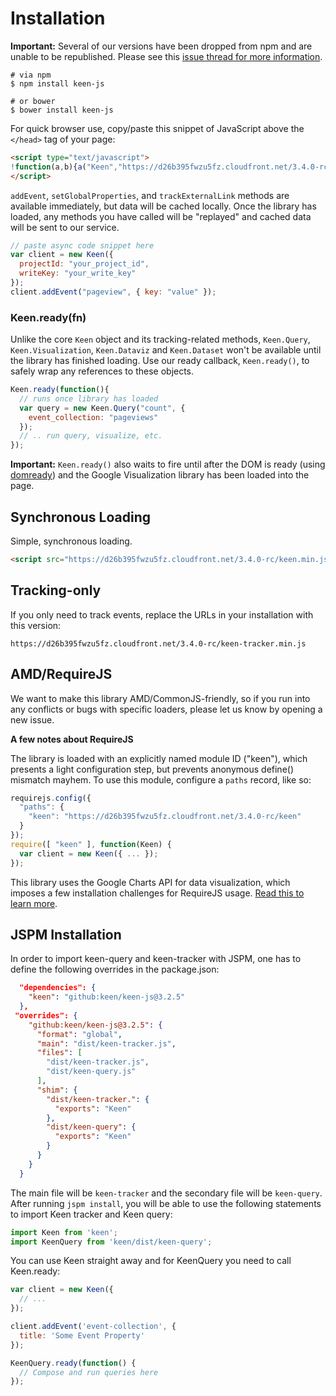 # Installation

**Important:** Several of our versions have been dropped from npm and are unable to be republished.
Please see this [issue thread for more information](https://github.com/keen/keen-js/issues/355#issuecomment-156231882).

```ssh
# via npm
$ npm install keen-js

# or bower
$ bower install keen-js
```

For quick browser use, copy/paste this snippet of JavaScript above the `</head>` tag of your page:

```html
<script type="text/javascript">
!function(a,b){a("Keen","https://d26b395fwzu5fz.cloudfront.net/3.4.0-rc/keen.min.js",b)}(function(a,b,c){var d,e,f;c["_"+a]={},c[a]=function(b){c["_"+a].clients=c["_"+a].clients||{},c["_"+a].clients[b.projectId]=this,this._config=b},c[a].ready=function(b){c["_"+a].ready=c["_"+a].ready||[],c["_"+a].ready.push(b)},d=["addEvent","setGlobalProperties","trackExternalLink","on"];for(var g=0;g<d.length;g++){var h=d[g],i=function(a){return function(){return this["_"+a]=this["_"+a]||[],this["_"+a].push(arguments),this}};c[a].prototype[h]=i(h)}e=document.createElement("script"),e.async=!0,e.src=b,f=document.getElementsByTagName("script")[0],f.parentNode.insertBefore(e,f)},this);
</script>
```

`addEvent`, `setGlobalProperties`, and `trackExternalLink` methods are available immediately, but data will be cached locally. Once the library has loaded, any methods you have called will be "replayed" and cached data will be sent to our service.

```javascript
// paste async code snippet here
var client = new Keen({
  projectId: "your_project_id",
  writeKey: "your_write_key"
});
client.addEvent("pageview", { key: "value" });
```

### Keen.ready(fn)

Unlike the core `Keen` object and its tracking-related methods, `Keen.Query`, `Keen.Visualization`, `Keen.Dataviz` and `Keen.Dataset` won't be available until the library has finished loading. Use our ready callback, `Keen.ready()`, to safely wrap any references to these objects.

```javascript
Keen.ready(function(){
  // runs once library has loaded
  var query = new Keen.Query("count", {
    event_collection: "pageviews"
  });
  // .. run query, visualize, etc.
});
```

**Important:** `Keen.ready()` also waits to fire until after the DOM is ready (using [domready](https://github.com/ded/domready)) and the Google Visualization library has been loaded into the page.


## Synchronous Loading

Simple, synchronous loading.

```html
<script src="https://d26b395fwzu5fz.cloudfront.net/3.4.0-rc/keen.min.js" type="text/javascript"></script>
```

## Tracking-only

If you only need to track events, replace the URLs in your installation with this version:

```
https://d26b395fwzu5fz.cloudfront.net/3.4.0-rc/keen-tracker.min.js
```

## AMD/RequireJS

We want to make this library AMD/CommonJS-friendly, so if you run into any conflicts or bugs with specific loaders, please let us know by opening a new issue.

**A few notes about RequireJS**

The library is loaded with an explicitly named module ID ("keen"), which presents a light configuration step, but prevents anonymous define() mismatch mayhem. To use this module, configure a `paths` record, like so:

```javascript
requirejs.config({
  "paths": {
    "keen": "https://d26b395fwzu5fz.cloudfront.net/3.4.0-rc/keen"
  }
});
require([ "keen" ], function(Keen) {
  var client = new Keen({ ... });
});
```

This library uses the Google Charts API for data visualization, which imposes a few installation challenges for RequireJS usage. [Read this to learn more](https://github.com/keen/keen-js/issues/341#issuecomment-148039517).

## JSPM Installation

In order to import keen-query and keen-tracker with JSPM, one has to define the following overrides in the package.json:

```json
  "dependencies": {
    "keen": "github:keen/keen-js@3.2.5"
  },
 "overrides": {
    "github:keen/keen-js@3.2.5": {
      "format": "global",
      "main": "dist/keen-tracker.js",
      "files": [
        "dist/keen-tracker.js",
        "dist/keen-query.js"
      ],
      "shim": {
        "dist/keen-tracker.": {
          "exports": "Keen"
        },
        "dist/keen-query": {
          "exports": "Keen"
        }
      }
    }
  }
```

The main file will be `keen-tracker` and the secondary file will be `keen-query`. After running `jspm install`, you will be able to use the following statements to import Keen tracker and Keen query:

```JavaScript
import Keen from 'keen';
import KeenQuery from 'keen/dist/keen-query';
```

You can use Keen straight away and for KeenQuery you need to call Keen.ready:

```javascript
var client = new Keen({
  // ...
});

client.addEvent('event-collection', {
  title: 'Some Event Property'
});

KeenQuery.ready(function() {
  // Compose and run queries here
});
```
